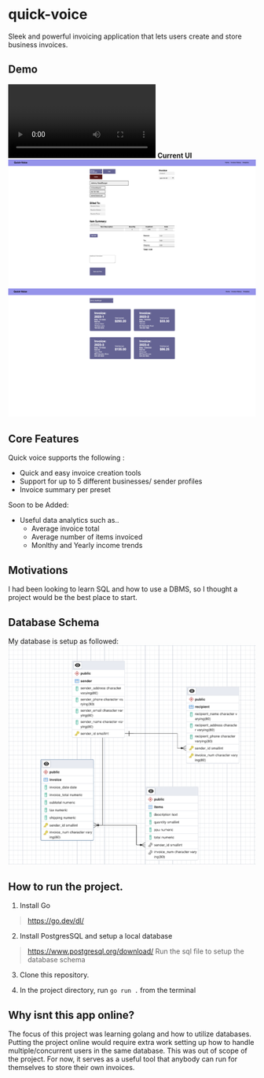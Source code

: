 # quick-voice
Sleek and powerful invoicing application that lets users create and store business invoices. 

## Demo
![Alt text](DemoQuickVoice.mp4)
**Current UI**
![Alt text](image-4.png)
![Alt text](image-5.png)

## Core Features
Quick voice supports the following :
- Quick and easy invoice creation tools
- Support for up to 5 different businesses/ sender profiles
- Invoice summary per preset

Soon to be Added: 
- Useful data analytics such as..
    - Average invoice total 
    - Average number of items invoiced
    - Monlthy and Yearly income trends

## Motivations
I had been looking to learn SQL and how to use a DBMS, so I thought a project would be the best place to start.

## Database Schema
My database is setup as followed: 
![Alt text](image.png)
## How to run the project.
1. Install Go
> https://go.dev/dl/

2. Install PostgresSQL and setup a local database
> https://www.postgresql.org/download/
> Run the sql file to setup the database schema

3. Clone this repository.

4. In the project directory, run `go run .` from the terminal
 

 ## Why isnt this app online?
The focus of this project was learning golang and how to utilize databases. Putting the project online would require extra work setting up how to handle multiple/concurrent users in the same database. This was out of scope of the project. For now, it serves as a useful tool that anybody can run for themselves to store their own invoices.

